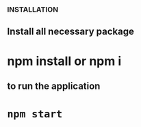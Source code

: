 

### INSTALLATION

## Install all necessary package

# npm install or npm i 


## to run the application


# `npm start`

